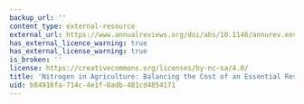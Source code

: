 ```yaml
---
backup_url: ''
content_type: external-resource
external_url: https://www.annualreviews.org/doi/abs/10.1146/annurev.environ.032108.105046
has_external_licence_warning: true
has_external_license_warning: true
is_broken: ''
license: https://creativecommons.org/licenses/by-nc-sa/4.0/
title: 'Nitrogen in Agriculture: Balancing the Cost of an Essential Resource'
uid: b84916fa-714c-4e1f-8adb-481cd4854171
---
```

